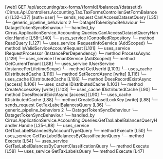 [web] GET /api/accounting/tax-forms/{formId}/balances/{datasetId}  (Cirrus.Api.Controllers.Accounting.Tax.TaxFormsController.GetFormBalances)  [L32–L37] [auth=user]
  └─ sends_request CanIAccessDatasetQuery [L35]
    └─ generic_pipeline_behaviors 2
      └─ DatagetTokenSyncBehaviour
      └─ DatagetTokenSyncBehaviour
    └─ handled_by Cirrus.ApplicationService.Accounting.Queries.CanIAccessDatasetQueryHandler.Handle [L58–L140]
      └─ uses_service IControlledRepository<Dataset>
        └─ method ReadQuery [L127]
      └─ uses_service IRequestInfoService (AddScoped)
        └─ method IsValidServiceAccountRequest [L101]
      └─ uses_service IRequestProcessor (InstancePerDependency)
        └─ method ProcessAsync [L129]
      └─ uses_service ITenantService (AddScoped)
        └─ method GetCurrentTenant [L88]
      └─ uses_service IUserService (InstancePerLifetimeScope)
        └─ method GetUserId [L103]
      └─ uses_cache IDistributedCache [L116]
        └─ method SetRecordAsync [write] [L116]
      └─ uses_cache IDistributedCache [L106]
        └─ method DoesRecordExistAsync [access] [L106]
      └─ uses_cache IDistributedCache [L103]
        └─ method CreateAccessKey [write] [L103]
      └─ uses_cache IDistributedCache [L90]
        └─ method DoesRecordExistAsync [access] [L90]
      └─ uses_cache IDistributedCache [L88]
        └─ method CreateDatasetLockKey [write] [L88]
  └─ sends_request GetTaxLabelBalancesQuery [L36]
    └─ generic_pipeline_behaviors 2
      └─ DatagetTokenSyncBehaviour
      └─ DatagetTokenSyncBehaviour
    └─ handled_by Cirrus.ApplicationService.Accounting.Queries.GetTaxLabelBalancesQueryHandler.Handle [L25–L88]
      └─ uses_service GetTaxLabelBalancesByAccountTypeQuery
        └─ method Execute [L50]
      └─ uses_service GetTaxLabelBalancesByClassificationQuery
        └─ method Execute [L54]
      └─ uses_service GetTaxLabelBalancesByCurrentClassificationQuery
        └─ method Execute [L58]
      └─ uses_service GetTaxLabelsQuery
        └─ method Execute [L47]

